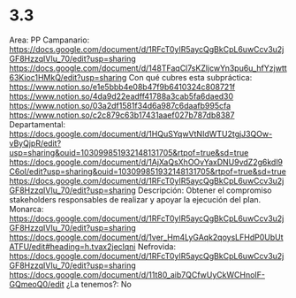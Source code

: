 # 3.3

Area: PP
Campanario: https://docs.google.com/document/d/1RFcT0yIR5aycQgBkCpL6uwCcv3u2jGF8HzzqIVIu_70/edit?usp=sharing
https://docs.google.com/document/d/148TFaqCl7sKZljcwYn3pu6u_hfYzjwtt63Kioc1HMkQ/edit?usp=sharing
Con qué cubres esta subpráctica: https://www.notion.so/e1e5bbb4e08b47f9b6410324c808721f 
https://www.notion.so/4da9d22eadff41788a3cab5fa6daed30 
https://www.notion.so/03a2df1581f34d6a987c6daafb995cfa 
https://www.notion.so/c2c879c63b17431aaef027b787db8387 
Departamental: https://docs.google.com/document/d/1HQuSYqwVtNIdWTU2tgjJ3QOw-vByQjpR/edit?usp=sharing&ouid=103099851932148131705&rtpof=true&sd=true
https://docs.google.com/document/d/1AjXaQsXhOOvYaxDNU9vdZ2g6kdl9C6oI/edit?usp=sharing&ouid=103099851932148131705&rtpof=true&sd=true
https://docs.google.com/document/d/1RFcT0yIR5aycQgBkCpL6uwCcv3u2jGF8HzzqIVIu_70/edit?usp=sharing
Descripción: Obtener el compromiso stakeholders responsables de realizar y apoyar la ejecución del plan.
Monarca: https://docs.google.com/document/d/1RFcT0yIR5aycQgBkCpL6uwCcv3u2jGF8HzzqIVIu_70/edit?usp=sharing
https://docs.google.com/document/d/1ver_Hm4LyGAqk2qoysLFHdP0UbUtATFU/edit#heading=h.tvax2jeclqni
Nefrovida: https://docs.google.com/document/d/1RFcT0yIR5aycQgBkCpL6uwCcv3u2jGF8HzzqIVIu_70/edit?usp=sharing
https://docs.google.com/document/d/11t80_aib7QCfwUyCkWCHnoIF-GQmeoQ0/edit
¿La tenemos?: No